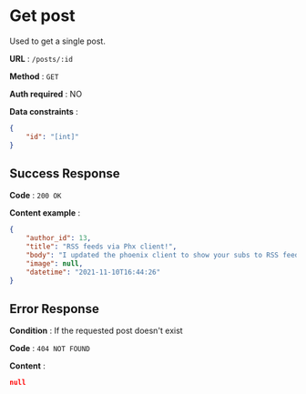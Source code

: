 # Get post

Used to get a single post.

**URL** : `/posts/:id`

**Method** : `GET`

**Auth required** : NO

**Data constraints** :

```json
{
    "id": "[int]"
}
```

## Success Response

**Code** : `200 OK`

**Content example** :

```json
{
    "author_id": 13,
    "title": "RSS feeds via Phx client!",
    "body": "I updated the phoenix client to show your subs to RSS feeds. It also allows you to add and remove them. Besides that I also added the ability to actually login and I started working on the account page. Next is to rebuild the CLI because I broke it by recent changes to Nindo Core and I also want to finish the Feed/Home page before weekend.",
    "image": null,
    "datetime": "2021-11-10T16:44:26"
}
```

## Error Response

**Condition** : If the requested post doesn't exist

**Code** : `404 NOT FOUND`

**Content** :

```json
null
```
